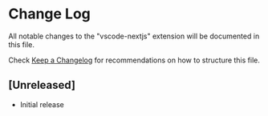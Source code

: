 # Change Log

All notable changes to the "vscode-nextjs" extension will be documented in this file.

Check [Keep a Changelog](http://keepachangelog.com/) for recommendations on how to structure this file.

## [Unreleased]

- Initial release